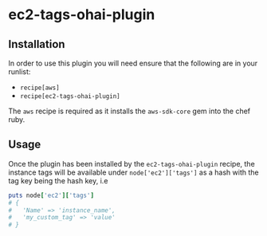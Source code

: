 # ec2-tags-ohai-plugin

## Installation
In order to use this plugin you will need ensure that the following are in your
runlist:
- `recipe[aws]`
- `recipe[ec2-tags-ohai-plugin]`

The `aws` recipe is required as it installs the `aws-sdk-core` gem into the chef
ruby.

## Usage
Once the plugin has been installed by the `ec2-tags-ohai-plugin` recipe,
the instance tags will be available under `node['ec2']['tags']` as a hash with
the tag key being the hash key, i.e
```ruby
puts node['ec2']['tags']
# {
#   'Name' => 'instance_name',
#   'my_custom_tag' => 'value'
# }
```
